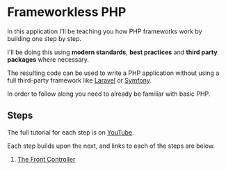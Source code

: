 # Frameworkless PHP

In this application I'll be teaching you how PHP frameworks work by building one step by step.

I'll be doing this using **modern standards**, **best practices** and **third party packages** where necessary.

The resulting code can be used to write a PHP application without using a full third-party framework like [Laravel](https://laravel.com/) or [Symfony](https://symfony.com/).

In order to follow along you need to already be familiar with basic PHP.

## Steps

The full tutorial for each step is on [YouTube](https://www.youtube.com/playlist?list=PLFbnPuoQkKseimWeA4UFo1BPFTeXnv_1S).

Each step builds upon the next, and links to each of the steps are below.

1. [The Front Controller](https://youtu.be/pZTp5NohRfE)

